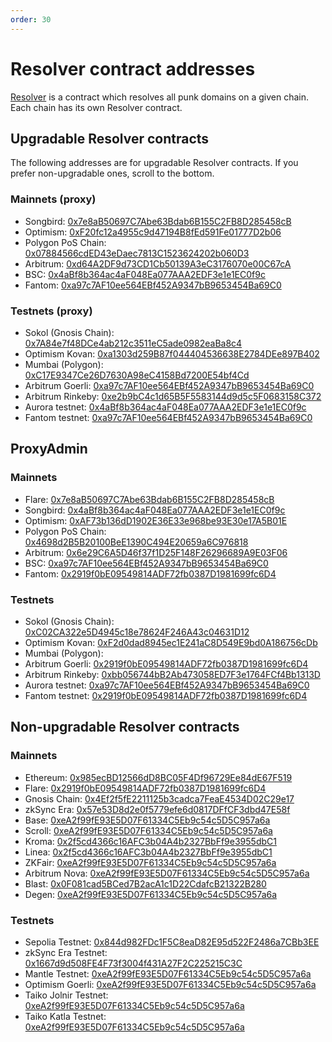 ```yaml
---
order: 30
---
```


# Resolver contract addresses

[Resolver](../contracts/resolver.md) is a contract which resolves all punk domains on a given chain. Each chain has its own Resolver contract.

## Upgradable Resolver contracts

The following addresses are for upgradable Resolver contracts. If you prefer non-upgradable ones, scroll to the bottom.

### Mainnets (proxy)

- Songbird: [0x7e8aB50697C7Abe63Bdab6B155C2FB8D285458cB](https://songbird-explorer.flare.network/address/0x7e8aB50697C7Abe63Bdab6B155C2FB8D285458cB)
- Optimism: [0xF20fc12a4955c9d47194B8fEd591Fe01777D2b06](https://optimistic.etherscan.io/address/0xF20fc12a4955c9d47194B8fEd591Fe01777D2b06)
- Polygon PoS Chain: [0x07884566cdED43eDaec7813C1523624202b060D3](https://polygonscan.com/address/0x07884566cdED43eDaec7813C1523624202b060D3)
- Arbitrum: [0xd64A2DF9d73CD1Cb50139A3eC3176070e00C67cA](https://arbiscan.io/address/0xd64A2DF9d73CD1Cb50139A3eC3176070e00C67cA)
- BSC: [0x4aBf8b364ac4aF048Ea077AAA2EDF3e1e1EC0f9c](https://bscscan.com/address/0x4aBf8b364ac4aF048Ea077AAA2EDF3e1e1EC0f9c)
- Fantom: [0xa97c7AF10ee564EBf452A9347bB9653454Ba69C0](https://ftmscan.com/address/0xa97c7AF10ee564EBf452A9347bB9653454Ba69C0)

### Testnets (proxy)

- Sokol (Gnosis Chain): [0x7A84e7f48DCe4ab212c3511eC5ade0982eaBa8c4](https://blockscout.com/poa/sokol/address/0x7A84e7f48DCe4ab212c3511eC5ade0982eaBa8c4/contracts)
- Optimism Kovan: [0xa1303d259B87f044404536638E2784DEe897B402](https://kovan-optimistic.etherscan.io/address/0xa1303d259B87f044404536638E2784DEe897B402)
- Mumbai (Polygon): [0xC17E9347Ce26D7630A98eC4158Bd7200E54bf4Cd](https://mumbai.polygonscan.com/address/0xC17E9347Ce26D7630A98eC4158Bd7200E54bf4Cd)
- Arbitrum Goerli: [0xa97c7AF10ee564EBf452A9347bB9653454Ba69C0](https://goerli.arbiscan.io/address/0xa97c7AF10ee564EBf452A9347bB9653454Ba69C0)
- Arbitrum Rinkeby: [0xe2b9bC4c1d65B5F5583144d9d5c5F0683158C372](https://testnet.arbiscan.io/address/0xe2b9bC4c1d65B5F5583144d9d5c5F0683158C372)
- Aurora testnet: [0x4aBf8b364ac4aF048Ea077AAA2EDF3e1e1EC0f9c](https://testnet.aurorascan.dev/address/0x4aBf8b364ac4aF048Ea077AAA2EDF3e1e1EC0f9c)
- Fantom testnet: [0xa97c7AF10ee564EBf452A9347bB9653454Ba69C0](https://testnet.ftmscan.com/address/0xa97c7AF10ee564EBf452A9347bB9653454Ba69C0)

## ProxyAdmin

### Mainnets

- Flare: [0x7e8aB50697C7Abe63Bdab6B155C2FB8D285458cB](https://flare-explorer.flare.network/address/0x7e8aB50697C7Abe63Bdab6B155C2FB8D285458cB)
- Songbird: [0x4aBf8b364ac4aF048Ea077AAA2EDF3e1e1EC0f9c](https://songbird-explorer.flare.network/address/0x4aBf8b364ac4aF048Ea077AAA2EDF3e1e1EC0f9c)
- Optimism: [0xAF73b136dD1902E36E33e968be93E30e17A5B01E](https://optimistic.etherscan.io/address/0xAF73b136dD1902E36E33e968be93E30e17A5B01E)
- Polygon PoS Chain: [0x4698d2B5B20100BeE1390C494E20659a6C976818](https://polygonscan.com/address/0x4698d2B5B20100BeE1390C494E20659a6C976818)
- Arbitrum: [0x6e29C6A5D46f37f1D25F148F26296689A9E03F06](https://arbiscan.io/address/0x6e29C6A5D46f37f1D25F148F26296689A9E03F06)
- BSC: [0xa97c7AF10ee564EBf452A9347bB9653454Ba69C0](https://bscscan.com/address/0xa97c7AF10ee564EBf452A9347bB9653454Ba69C0)
- Fantom: [0x2919f0bE09549814ADF72fb0387D1981699fc6D4](https://ftmscan.com/address/0x2919f0bE09549814ADF72fb0387D1981699fc6D4)

### Testnets

- Sokol (Gnosis Chain): [0xC02CA322e5D4945c18e78624F246A43c04631D12](https://blockscout.com/poa/sokol/address/0xC02CA322e5D4945c18e78624F246A43c04631D12/contracts)
- Optimism Kovan: [0xF2d0dad8945ec1E241aC8D549E9bd0A186756cDb](https://kovan-optimistic.etherscan.io/address/0xF2d0dad8945ec1E241aC8D549E9bd0A186756cDb)
- Mumbai (Polygon): [](https://mumbai.polygonscan.com/address/)
- Arbitrum Goerli: [0x2919f0bE09549814ADF72fb0387D1981699fc6D4](https://goerli.arbiscan.io/address/0x2919f0bE09549814ADF72fb0387D1981699fc6D4)
- Arbitrum Rinkeby: [0xbb056744bB2Ab473058ED7F3e1764FCf4Bb1313D](https://testnet.arbiscan.io/address/0xbb056744bB2Ab473058ED7F3e1764FCf4Bb1313D)
- Aurora testnet: [0xa97c7AF10ee564EBf452A9347bB9653454Ba69C0](https://testnet.aurorascan.dev/address/0xa97c7AF10ee564EBf452A9347bB9653454Ba69C0)
- Fantom testnet: [0x2919f0bE09549814ADF72fb0387D1981699fc6D4](https://testnet.ftmscan.com/address/0x2919f0bE09549814ADF72fb0387D1981699fc6D4)

## Non-upgradable Resolver contracts

### Mainnets

- Ethereum: [0x985ecBD12566dD8BC05F4Df96729Ee84dE67F519](https://etherscan.io/address/0x985ecBD12566dD8BC05F4Df96729Ee84dE67F519)
- Flare: [0x2919f0bE09549814ADF72fb0387D1981699fc6D4](https://flare-explorer.flare.network/address/0x2919f0bE09549814ADF72fb0387D1981699fc6D4)
- Gnosis Chain: [0x4Ef2f5fE2211125b3cadca7FeaE4534D02C29e17](https://blockscout.com/xdai/mainnet/address/0x4Ef2f5fE2211125b3cadca7FeaE4534D02C29e17)
- zkSync Era: [0x57e53D8d2e0f5779efe6d0817DFfCF3dbd47E58f](https://era.zksync.network/address/0x57e53D8d2e0f5779efe6d0817DFfCF3dbd47E58f)
- Base: [0xeA2f99fE93E5D07F61334C5Eb9c54c5D5C957a6a](https://basescan.org/address/0xeA2f99fE93E5D07F61334C5Eb9c54c5D5C957a6a)
- Scroll: [0xeA2f99fE93E5D07F61334C5Eb9c54c5D5C957a6a](https://scrollscan.com/address/0xeA2f99fE93E5D07F61334C5Eb9c54c5D5C957a6a)
- Kroma: [0x2f5cd4366c16AFC3b04A4b2327BbFf9e3955dbC1](https://blockscout.kroma.network/address/0x2f5cd4366c16AFC3b04A4b2327BbFf9e3955dbC1)
- Linea: [0x2f5cd4366c16AFC3b04A4b2327BbFf9e3955dbC1](https://lineascan.build/address/0x2f5cd4366c16AFC3b04A4b2327BbFf9e3955dbC1)
- ZKFair: [0xeA2f99fE93E5D07F61334C5Eb9c54c5D5C957a6a](https://scan.zkfair.io/address/0xeA2f99fE93E5D07F61334C5Eb9c54c5D5C957a6a)
- Arbitrum Nova: [0xeA2f99fE93E5D07F61334C5Eb9c54c5D5C957a6a](https://nova.arbiscan.io/address/0xeA2f99fE93E5D07F61334C5Eb9c54c5D5C957a6a)
- Blast: [0x0F081cad5BCed7B2acA1c1D22CdafcB21322B280](https://blastscan.io/address/0x0F081cad5BCed7B2acA1c1D22CdafcB21322B280)
- Degen: [0xeA2f99fE93E5D07F61334C5Eb9c54c5D5C957a6a](https://explorer.degen.tips/address/0xeA2f99fE93E5D07F61334C5Eb9c54c5D5C957a6a)

### Testnets

- Sepolia Testnet: [0x844d982FDc1F5C8eaD82E95d522F2486a7CBb3EE](https://sepolia.etherscan.io/address/0x844d982FDc1F5C8eaD82E95d522F2486a7CBb3EE)
- zkSync Era Testnet: [0x1667d9d508FE4F73f3004f431A27F2C225215C3C](https://goerli.explorer.zksync.io/address/0x1667d9d508FE4F73f3004f431A27F2C225215C3C)
- Mantle Testnet: [0xeA2f99fE93E5D07F61334C5Eb9c54c5D5C957a6a](https://explorer.testnet.mantle.xyz/address/0xeA2f99fE93E5D07F61334C5Eb9c54c5D5C957a6a)
- Optimism Goerli: [0xeA2f99fE93E5D07F61334C5Eb9c54c5D5C957a6a](https://goerli-optimism.etherscan.io/address/0xeA2f99fE93E5D07F61334C5Eb9c54c5D5C957a6a)
- Taiko Jolnir Testnet: [0xeA2f99fE93E5D07F61334C5Eb9c54c5D5C957a6a](https://explorer.jolnir.taiko.xyz/address/0xeA2f99fE93E5D07F61334C5Eb9c54c5D5C957a6a)
- Taiko Katla Testnet: [0xeA2f99fE93E5D07F61334C5Eb9c54c5D5C957a6a](https://explorer.katla.taiko.xyz/address/0xeA2f99fE93E5D07F61334C5Eb9c54c5D5C957a6a)
